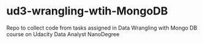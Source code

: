 # ud3-wrangling-wtih-MongoDB
Repo to collect code from tasks assigned in Data Wrangling with Mongo DB course on Udacity Data Analyst NanoDegree
